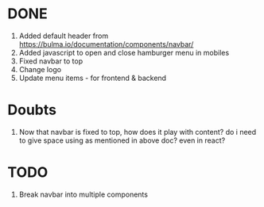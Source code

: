 # DONE
1. Added default header from https://bulma.io/documentation/components/navbar/
2. Added javascript to open and close hamburger menu in mobiles
3. Fixed navbar to top
4. Change logo
5. Update menu items - for frontend & backend

# Doubts
1. Now that navbar is fixed to top, how does it play with content? do i need to give space using <html class="has-navbar-fixed-top"> as mentioned in above doc? even in react?

# TODO
1. Break navbar into multiple components